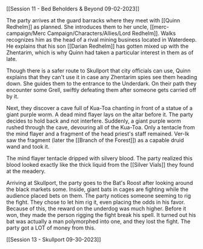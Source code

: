 [[Session 11 - Bed Beholders & Beyond 09-02-2023]]

The party arrives at the guard barracks where they meet with [[Quinn Redhelm]] as planned. She introduces them to her uncle, [[merc-campaign/Merc Campaign/Characters/Allies/Lord Redhelm]]. Walks recognizes him as the head of a rival mining business located in Waterdeep. He explains that his son [[Darian Redhelm]] has gotten mixed up with the Zhentarim, which is why Quinn had taken a particular interest in them as of late.

Though there is a safer route to Skullport that city officials can use, Quinn explains that they can't use it in case any Zhentarim spies see them heading down. She guides them to the entrance to the Underdark. On their path they encounter some Grell, swiftly defeating them after someone gets carried off by it. 

Next, they discover a cave full of Kua-Toa chanting in front of a statue of a giant purple worm. A dead mind flayer lays on the altar before it. The party decides to hold back and not interfere. Suddenly, a giant purple worm rushed through the cave, devouring all of the Kua-Toa. Only a tentacle from the mind flayer and a fragment of the head priest's staff remained. Ver-Ik saw the fragment (later the [[Branch of the Forest]]) as a capable druid wand and took it.

The mind flayer tentacle dripped with silvery blood. The party realized this blood looked exactly like the thick liquid from the [[Silver Vials]] they found at the meadery. 

Arriving at Skullport, the party goes to the Bat's Roost after looking around the black markets some. Inside, giant bats in cages are fighting while the audience placed bets on them. The party notices someone seeming to rig the fight. They chose to let him rig it, even placing the odds in his favor. Because of this, the reward on the underdog was much higher. Before it won, they made the person rigging the fight break his spell. It turned out his bat was actually a man polymorphed into one, and they lost the fight. The party got a LOT of money from this.

[[Session 13 - Skullport 09-30-2023]]
